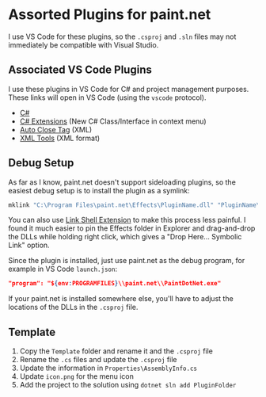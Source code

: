 # Assorted Plugins for paint.net
I use VS Code for these plugins, so the `.csproj` and `.sln` files
may not immediately be compatible with Visual Studio.

## Associated VS Code Plugins
I use these plugins in VS Code for C# and project management purposes. These
links will open in VS Code (using the `vscode` protocol).

- [C#](vscode:extension/ms-vscode.csharp)
- [C# Extensions](vscode:extension/jchannon.csharpextensions)
  (New C# Class/Interface in context menu)
- [Auto Close Tag](vscode:extension/formulahendry.auto-close-tag) (XML)
- [XML Tools](vscode:extension/dotjoshjohnson.xml) (XML format)

## Debug Setup
As far as I know, paint.net doesn't support sideloading plugins, so the easiest
debug setup is to install the plugin as a symlink:

```bat
mklink "C:\Program Files\paint.net\Effects\PluginName.dll" "PluginName\bin\Debug\PluginName.dll"
```

You can also use [Link Shell Extension](https://schinagl.priv.at/nt/hardlinkshellext/linkshellextension.html)
to make this process less painful. I found it much easier to pin the Effects
folder in Explorer and drag-and-drop the DLLs while holding right click, which
gives a "Drop Here... Symbolic Link" option.

Since the plugin is installed, just use paint.net as the debug program, for
example in VS Code `launch.json`:
```json
"program": "${env:PROGRAMFILES}\\paint.net\\PaintDotNet.exe"
```

If your paint.net is installed somewhere else, you'll have to adjust the
locations of the DLLs in the `.csproj` file.

## Template
1. Copy the `Template` folder and rename it and the `.csproj` file
2. Rename the `.cs` files and update the `.csproj` file
3. Update the information in `Properties\AssemblyInfo.cs`
3. Update `icon.png` for the menu icon
4. Add the project to the solution using `dotnet sln add PluginFolder`

